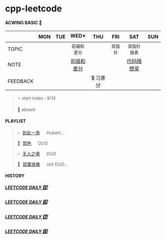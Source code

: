 # cpp-leetcode

#### ACWING BASIC 🦄
|        |MON|TUE|WED⭐|THU|FRI|SAT|SUN|
|  ---   |:-:|:-:|:-:|:-:|:-:|:-:|:-:|
|TOPIC   |   |   |`前缀和`<br/>`差分`|   |`双指针`|`双指针`<br/>`链表`|   |
|NOTE    |   |   |[前缀和](/markdown/%E4%B8%93%E9%A2%98%20-%20%E5%89%8D%E7%BC%80%E5%92%8C.md)<br/>[差分](/markdown/%E4%B8%93%E9%A2%98%20-%20%E5%B7%AE%E5%88%86.md)|   |   |[代码随想录](https://programmercarl.com/)|    |
|FEEDBACK|   |   |   |复习差分|   |   |   |

> ⭐ start index : 9/14
> 
> 📅 absent


#### PLAYLIST
> 🎶&nbsp; [到此一游](https://i.y.qq.com/v8/playsong.html?songid=205394442&songtype=0#webchat_redirect) &emsp; Hubert...
> 
> 🎵&nbsp; [禁色](https://c.y.qq.com/base/fcgi-bin/u?__=CxfKng) &emsp; DUO
>
> 🎶&nbsp; [无人之境](https://c.y.qq.com/base/fcgi-bin/u?__=MVMIE5) &emsp; DUO
> 
> 🎵&nbsp; [寂寞夜晚](https://c.y.qq.com/base/fcgi-bin/u?__=Asxgd1) &emsp; still DUO...



#### HISTORY

##### [LEETCODE DAILY 5️⃣](/record/2022-05.md)

##### [LEETCODE DAILY 6️⃣](/record/2022-06.md)

##### [LEETCODE DAILY 7️⃣](/record/2022-07.md)

##### [LEETCODE DAILY 8️⃣](/record/2022-08.md)